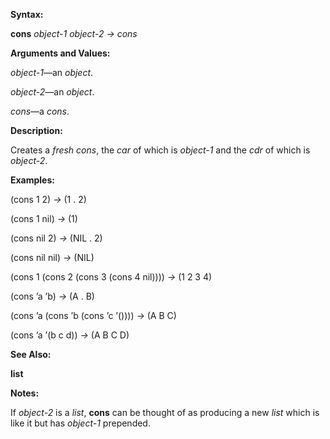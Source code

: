  

**Syntax:** 

**cons** *object-1 object-2 → cons* 

**Arguments and Values:** 

*object-1*—an *object*. 

*object-2*—an *object*. 

*cons*—a *cons*. 

**Description:** 

Creates a *fresh cons*, the *car* of which is *object-1* and the *cdr* of which is *object-2*. 

**Examples:** 

(cons 1 2) *→* (1 . 2) 

(cons 1 nil) *→* (1) 

(cons nil 2) *→* (NIL . 2) 

(cons nil nil) *→* (NIL) 

(cons 1 (cons 2 (cons 3 (cons 4 nil)))) *→* (1 2 3 4) 

(cons ’a ’b) *→* (A . B) 

(cons ’a (cons ’b (cons ’c ’()))) *→* (A B C) 

(cons ’a ’(b c d)) *→* (A B C D) 

**See Also:** 

**list** 

**Notes:** 

If *object-2* is a *list*, **cons** can be thought of as producing a new *list* which is like it but has *object-1* prepended. 

